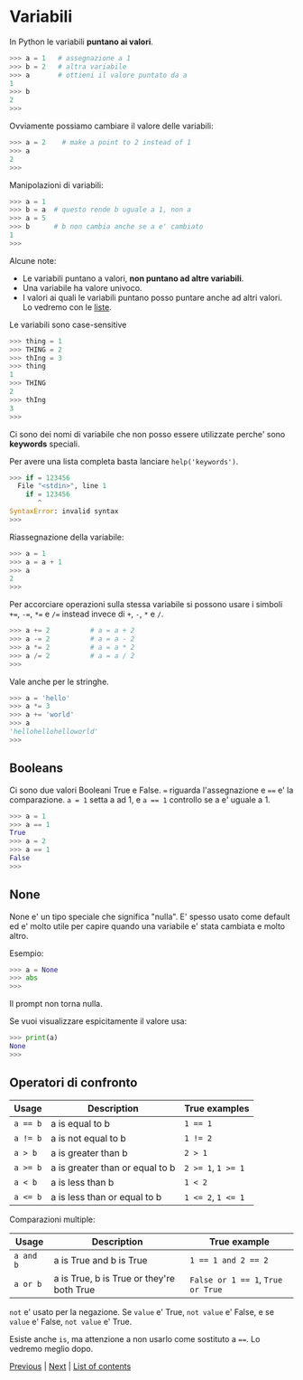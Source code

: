 # Variabili

In Python le variabili **puntano ai valori**.

```python
>>> a = 1   # assegnazione a 1
>>> b = 2   # altra variabile
>>> a       # ottieni il valore puntato da a
1
>>> b
2
>>>
```

Ovviamente possiamo cambiare il valore delle variabili:
```python
>>> a = 2    # make a point to 2 instead of 1
>>> a
2
>>>
```

Manipolazioni di variabili:

```python
>>> a = 1
>>> b = a  # questo rende b uguale a 1, non a
>>> a = 5
>>> b      # b non cambia anche se a e' cambiato
1
>>>
```

Alcune note:

- Le variabili puntano a valori, **non puntano ad altre variabili**.
- Una variabile ha valore univoco.
- I valori ai quali le variabili puntano posso puntare anche ad altri valori. Lo vedremo con le
  [liste](lists-and-tuples.md).

Le variabili sono case-sensitive

```python
>>> thing = 1
>>> THING = 2
>>> thIng = 3
>>> thing
1
>>> THING
2
>>> thIng
3
>>>
```

Ci sono dei nomi di variabile che non posso essere utilizzate perche' sono **keywords** speciali.

Per avere una lista completa basta lanciare `help('keywords')`.

```python
>>> if = 123456
  File "<stdin>", line 1
    if = 123456
       ^
SyntaxError: invalid syntax
>>>
```

Riassegnazione della variabile:

```python
>>> a = 1
>>> a = a + 1
>>> a
2
>>>
```

Per accorciare operazioni sulla stessa variabile si possono usare i simboli `+=`, `-=`, `*=` e `/=` instead invece di `+`, `-`, `*` e
`/`.

```python
>>> a += 2          # a = a + 2
>>> a -= 2          # a = a - 2
>>> a *= 2          # a = a * 2
>>> a /= 2          # a = a / 2
>>>
```

Vale anche per le stringhe.

```python
>>> a = 'hello'
>>> a *= 3
>>> a += 'world'
>>> a
'hellohellohelloworld'
>>>
```

## Booleans
Ci sono due valori Booleani True e False. `=` riguarda l'assegnazione e `==` e' la comparazione.
`a = 1` setta a ad 1, e `a == 1` controllo se a e' uguale a 1.

```python
>>> a = 1
>>> a == 1
True
>>> a = 2
>>> a == 1
False
>>>
```

## None

None e' un tipo speciale che significa "nulla". E' spesso usato come default ed e' molto utile per capire quando una variabile e' stata cambiata e molto altro.

Esempio:

```python
>>> a = None
>>> abs
>>>
```

Il prompt non torna nulla.

Se vuoi visualizzare espicitamente il valore usa:

```python
>>> print(a)
None
>>>
```

## Operatori di confronto

| Usage     | Description                       | True examples         |
|-----------|-----------------------------------|-----------------------|
| `a == b`  | a is equal to b                   | `1 == 1`              |
| `a != b`  | a is not equal to b               | `1 != 2`              |
| `a > b`   | a is greater than b               | `2 > 1`               |
| `a >= b`  | a is greater than or equal to b   | `2 >= 1`, `1 >= 1`    |
| `a < b`   | a is less than b                  | `1 < 2`               |
| `a <= b`  | a is less than or equal to b      | `1 <= 2`, `1 <= 1`    |

Comparazioni multiple:

| Usage     | Description                               | True example                      |
|-----------|-------------------------------------------|-----------------------------------|
| `a and b` | a is True and b is True                   | `1 == 1 and 2 == 2`               |
| `a or b`  | a is True, b is True or they're both True | `False or 1 == 1`, `True or True` |

`not` e' usato per la negazione. Se `value` e' True, `not value` e' False, e se `value` e' False, `not value` e' True.

Esiste anche `is`, ma attenzione a non usarlo come sostituto a `==`. Lo vedremo meglio dopo.

[Previous](the-way-of-the-program.md) | [Next](using-functions.md) |
[List of contents](../README.md#basics)
